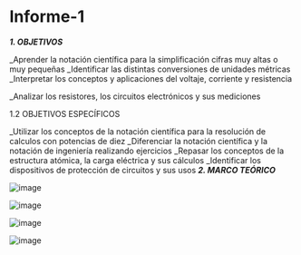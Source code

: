 # Informe-1
***1. OBJETIVOS***

_Aprender la notación científica para la simplificación cifras muy altas o muy pequeñas
_Identificar las distintas conversiones de unidades métricas
_Interpretar los conceptos y aplicaciones del voltaje, corriente y resistencia

_Analizar los resistores, los circuitos electrónicos y sus mediciones

1.2 OBJETIVOS ESPECÍFICOS

_Utilizar los conceptos de la notación científica para la resolución de calculos con potencias de
diez
_Diferenciar la notación científica y la notación de ingeniería realizando ejercicios
_Repasar los conceptos de la estructura atómica, la carga eléctrica y sus cálculos
_Identificar los dispositivos de protección de circuitos y sus usos
***2. MARCO TEÓRICO***

![image](https://user-images.githubusercontent.com/116760257/201369423-960c546f-64ef-402f-8a91-6a0e732f2c2d.png)


![image](https://user-images.githubusercontent.com/116760257/201369888-9d876156-554b-4d55-9046-f599c3c94c3c.png)


![image](https://user-images.githubusercontent.com/116760257/201369966-e6172c3c-8bc4-467f-ab87-87b8215a01e9.png)


![image](https://user-images.githubusercontent.com/116760257/201370083-a0b567cb-ed34-408c-a9ad-dc4fe4eccc6b.png)



